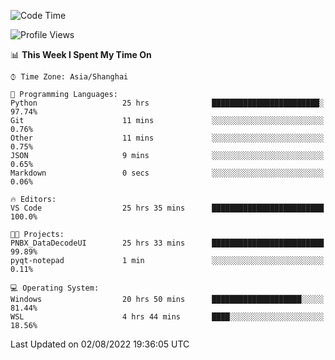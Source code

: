 <!--START_SECTION:waka-->
![Code Time](http://img.shields.io/badge/Code%20Time-187%20hrs%2053%20mins-blue)

![Profile Views](http://img.shields.io/badge/Profile%20Views-0-blue)

📊 **This Week I Spent My Time On** 

```text
⌚︎ Time Zone: Asia/Shanghai

💬 Programming Languages: 
Python                   25 hrs              ████████████████████████░   97.74% 
Git                      11 mins             ░░░░░░░░░░░░░░░░░░░░░░░░░   0.76% 
Other                    11 mins             ░░░░░░░░░░░░░░░░░░░░░░░░░   0.75% 
JSON                     9 mins              ░░░░░░░░░░░░░░░░░░░░░░░░░   0.65% 
Markdown                 0 secs              ░░░░░░░░░░░░░░░░░░░░░░░░░   0.06%

🔥 Editors: 
VS Code                  25 hrs 35 mins      █████████████████████████   100.0%

🐱‍💻 Projects: 
PNBX_DataDecodeUI        25 hrs 33 mins      █████████████████████████   99.89% 
pyqt-notepad             1 min               ░░░░░░░░░░░░░░░░░░░░░░░░░   0.11%

💻 Operating System: 
Windows                  20 hrs 50 mins      ████████████████████░░░░░   81.44% 
WSL                      4 hrs 44 mins       ████░░░░░░░░░░░░░░░░░░░░░   18.56%

```


 Last Updated on 02/08/2022 19:36:05 UTC
<!--END_SECTION:waka-->